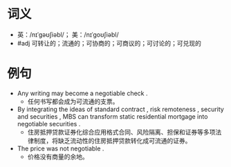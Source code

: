 # 词义
- 英：/nɪˈɡəʊʃiəbl/； 美：/nɪˈɡoʊʃiəbl/
- #adj 可转让的；流通的；可协商的；可商议的；可讨论的；可兑现的
# 例句
- Any writing may become a negotiable check .
	- 任何书写都会成为可流通的支票。
- By integrating the ideas of standard contract , risk remoteness , security and securities , MBS can transform static residential mortgage into negotiable securities .
	- 住房抵押贷款证券化综合应用格式合同、风险隔离、担保和证券等多项法律制度，将缺乏流动性的住房抵押贷款转化成可流通的证券。
- The price was not negotiable .
	- 价格没有商量的余地。
